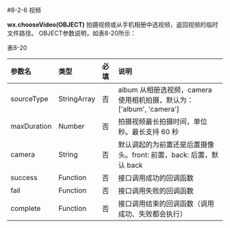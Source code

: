 #8-2-6 视频


**wx.chooseVideo(OBJECT)**
拍摄视频或从手机相册中选视频，返回视频的临时文件路径。
OBJECT参数说明，如表8-20所示：

表8-20

| 参数名 | 类型 | 必填 | 说明 |
| :--- | :--- | :--- | :--- |
| sourceType | StringArray | 否 | album 从相册选视频，camera 使用相机拍摄，默认为：['album', 'camera'] |
| maxDuration | Number | 否 | 拍摄视频最长拍摄时间，单位秒。最长支持 60 秒 |
| camera | String | 否 | 默认调起的为前置还是后置摄像头。front: 前置，back: 后置，默认 back |
| success | Function | 否 | 接口调用成功的回调函数 |
| fail | Function | 否 | 接口调用失败的回调函数 |
| complete | Function | 否 | 接口调用结束的回调函数（调用成功、失败都会执行）|

